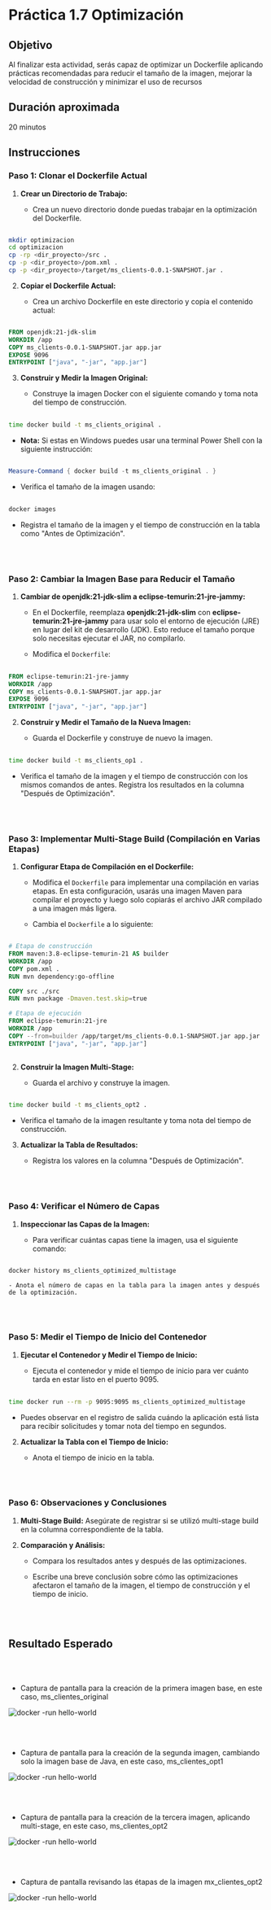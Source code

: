# Práctica 1.7 Optimización

## Objetivo
Al finalizar esta actividad, serás capaz de optimizar un Dockerfile aplicando prácticas recomendadas para reducir el tamaño de la imagen, mejorar la velocidad de construcción y minimizar el uso de recursos


## Duración aproximada
20 minutos

## Instrucciones

### Paso 1: Clonar el Dockerfile Actual

1. **Crear un Directorio de Trabajo:**

    - Crea un nuevo directorio donde puedas trabajar en la optimización del Dockerfile.

```bash

mkdir optimizacion
cd optimizacion
cp -rp <dir_proyecto>/src .
cp -p <dir_proyecto>/pom.xml .
cp -p <dir_proyecto>/target/ms_clients-0.0.1-SNAPSHOT.jar .
```

2. **Copiar el Dockerfile Actual:**

    - Crea un archivo Dockerfile en este directorio y copia el contenido actual:

```dockerfile

FROM openjdk:21-jdk-slim
WORKDIR /app
COPY ms_clients-0.0.1-SNAPSHOT.jar app.jar
EXPOSE 9096
ENTRYPOINT ["java", "-jar", "app.jar"]

```

3. **Construir y Medir la Imagen Original:**

    - Construye la imagen Docker con el siguiente comando y toma nota del tiempo de construcción.
```bash
 
time docker build -t ms_clients_original .
```

- **Nota:** Si estas en Windows puedes usar una terminal Power Shell con la siguiente instrucción:

```PowerShell

Measure-Command { docker build -t ms_clients_original . }

```


- Verifica el tamaño de la imagen usando:

```bash
 
docker images  
```

- Registra el tamaño de la imagen y el tiempo de construcción en la tabla como "Antes de Optimización".


<br/><br/>

### Paso 2: Cambiar la Imagen Base para Reducir el Tamaño


1. **Cambiar de openjdk:21-jdk-slim a eclipse-temurin:21-jre-jammy:**

    - En el Dockerfile, reemplaza **openjdk:21-jdk-slim** con **eclipse-temurin:21-jre-jammy** para usar solo el entorno de ejecución (JRE) en lugar del kit de desarrollo (JDK). Esto reduce el tamaño porque solo necesitas ejecutar el JAR, no compilarlo.

    - Modifica el `Dockerfile`:

```dockerfile
 
FROM eclipse-temurin:21-jre-jammy
WORKDIR /app
COPY ms_clients-0.0.1-SNAPSHOT.jar app.jar
EXPOSE 9096
ENTRYPOINT ["java", "-jar", "app.jar"]
```

2. **Construir y Medir el Tamaño de la Nueva Imagen:**

    - Guarda el Dockerfile y construye de nuevo la imagen.

```bash
 
time docker build -t ms_clients_op1 .
```

- Verifica el tamaño de la imagen y el tiempo de construcción con los mismos comandos de antes. Registra los resultados en la columna "Después de Optimización".


<br/><br/>

### Paso 3: Implementar Multi-Stage Build (Compilación en Varias Etapas)

1. **Configurar Etapa de Compilación en el Dockerfile:**

    - Modifica el `Dockerfile` para implementar una compilación en varias etapas. En esta configuración, usarás una imagen Maven para compilar el proyecto y luego solo copiarás el archivo JAR compilado a una imagen más ligera.

    - Cambia el `Dockerfile` a lo siguiente:

```dockerfile

# Etapa de construcción
FROM maven:3.8-eclipse-temurin-21 AS builder
WORKDIR /app
COPY pom.xml .
RUN mvn dependency:go-offline

COPY src ./src
RUN mvn package -Dmaven.test.skip=true

# Etapa de ejecución
FROM eclipse-temurin:21-jre
WORKDIR /app
COPY --from=builder /app/target/ms_clients-0.0.1-SNAPSHOT.jar app.jar
ENTRYPOINT ["java", "-jar", "app.jar"]
 
```

2. **Construir la Imagen Multi-Stage:**

    - Guarda el archivo y construye la imagen.

```bash
 
time docker build -t ms_clients_opt2 .
```

- Verifica el tamaño de la imagen resultante y toma nota del tiempo de construcción.

3. **Actualizar la Tabla de Resultados:**

    - Registra los valores en la columna "Después de Optimización".


<br/><br/>

### Paso 4: Verificar el Número de Capas

1. **Inspeccionar las Capas de la Imagen:**

    - Para verificar cuántas capas tiene la imagen, usa el siguiente comando:

```bash

docker history ms_clients_optimized_multistage
```

    - Anota el número de capas en la tabla para la imagen antes y después de la optimización.



<br/><br/>
### Paso 5: Medir el Tiempo de Inicio del Contenedor

1. **Ejecutar el Contenedor y Medir el Tiempo de Inicio:**

    - Ejecuta el contenedor y mide el tiempo de inicio para ver cuánto tarda en estar listo en el puerto 9095.

```bash
 
time docker run --rm -p 9095:9095 ms_clients_optimized_multistage
```

- Puedes observar en el registro de salida cuándo la aplicación está lista para recibir solicitudes y tomar nota del tiempo en segundos.

2. **Actualizar la Tabla con el Tiempo de Inicio:**

    - Anota el tiempo de inicio en la tabla.


<br/><br/>

### Paso 6: Observaciones y Conclusiones

1. **Multi-Stage Build:** Asegúrate de registrar si se utilizó multi-stage build en la columna correspondiente de la tabla.

2. **Comparación y Análisis:**

    - Compara los resultados antes y después de las optimizaciones.

    - Escribe una breve conclusión sobre cómo las optimizaciones afectaron el tamaño de la imagen, el tiempo de construcción y el tiempo de inicio.


<br/><br/>

## Resultado Esperado

<br/><br/>
- Captura de pantalla para la creación de la primera imagen base, en este caso, ms_clientes_original

![docker -run hello-world](../images/u1_7_1.png)

<br/><br/>
- Captura de pantalla para la creación de la segunda imagen, cambiando solo la imagen base de Java, en este caso, ms_clientes_opt1

![docker -run hello-world](../images/u1_7_2.png)

<br/><br/>
- Captura de pantalla para la creación de la tercera imagen, aplicando multi-stage, en este caso, ms_clientes_opt2

![docker -run hello-world](../images/u1_7_3.png)

<br/><br/>
- Captura de pantalla revisando las étapas de la imagen mx_clientes_opt2

![docker -run hello-world](../images/u1_7_4.png)